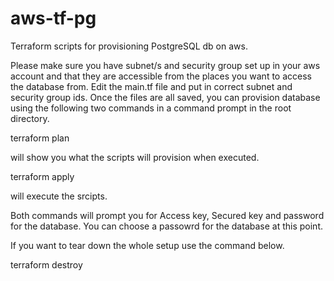 # aws-tf-pg
Terraform scripts for provisioning PostgreSQL db on aws.

Please make sure you have subnet/s and security group set up in your aws account and that they are accessible from the places you want to access the database from. Edit the main.tf file and put in correct subnet and security group ids. Once the files are all saved, you can provision database using the following two commands in a command prompt in the root directory.

terraform plan

will show you what the scripts will provision when executed.

terraform apply

will execute the srcipts.

Both commands will prompt you for Access key, Secured key and password for the database. You can choose a passowrd for the database at this point.

If you want to tear down the whole setup use the command below.

terraform destroy

